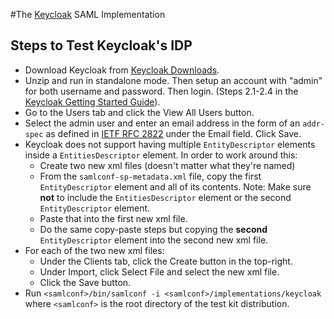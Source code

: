 #The [Keycloak](https://github.com/keycloak/keycloak) SAML Implementation

## Steps to Test Keycloak's IDP
* Download Keycloak from [Keycloak Downloads](https://www.keycloak.org/downloads.html).
* Unzip and run in standalone mode. Then setup an account with "admin" for both username and password. Then login.
(Steps 2.1-2.4 in the [Keycloak Getting Started Guide](http://www.keycloak.org/docs/latest/getting_started/index.html#booting-the-server)).
* Go to the Users tab and click the View All Users button.
* Select the admin user and enter an email address in the form of an `addr-spec` as defined in [IETF RFC 2822](https://www.rfc-editor.org/info/rfc2822) under the Email field. Click Save.
* Keycloak does not support having multiple `EntityDescriptor` elements inside a `EntitiesDescriptor` element. In order to work around this:
    * Create two new xml files (doesn't matter what they're named)
    * From the `samlconf-sp-metadata.xml` file, copy the first `EntityDescriptor` element and all of its contents. Note: Make sure **not** to include the `EntitiesDescriptor` element or the second `EntityDescriptor` element.
    * Paste that into the first new xml file.
    * Do the same copy-paste steps but copying the **second** `EntityDescriptor` element into the second new xml file.
* For each of the two new xml files:
    * Under the Clients tab, click the Create button in the top-right.
    * Under Import, click Select File and select the new xml file.
    * Click the Save button.
* Run `<samlconf>/bin/samlconf -i <samlconf>/implementations/keycloak` where `<samlconf>` is the root directory of the test kit distribution.